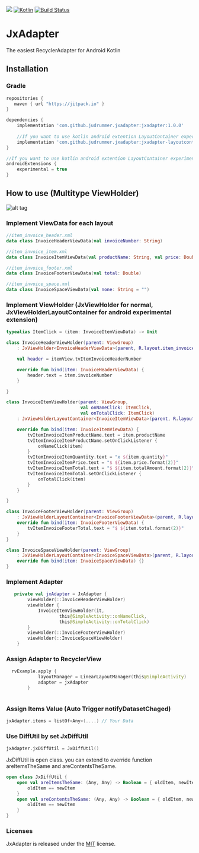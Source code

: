 
[![](https://jitpack.io/v/judrummer/JxAdapter.svg)](https://jitpack.io/#judrummer/JxAdapter)
[ ![Kotlin](https://img.shields.io/badge/Kotlin-1.2.61-blue.svg)](http://kotlinlang.org)
[![Build Status](https://travis-ci.org/Judrummer/JxAdapter.svg?branch=master)](https://travis-ci.org/judrummer/JxAdapter)

# JxAdapter
The easiest RecyclerAdapter for Android Kotlin

## Installation

### Gradle

``` Groovy
repositories {
   maven { url "https://jitpack.io" }
}

dependencies {
    implementation 'com.github.judrummer.jxadapter:jxadapter:1.0.0'
    
    //If you want to use kotlin android extention LayoutContainer experimental
    implementation 'com.github.judrummer.jxadapter:jxadapter-layoutcontainer:1.0.0'
}

//If you want to use kotlin android extention LayoutContainer experimental
androidExtensions {
    experimental = true
}
```

## How to use (Multitype ViewHolder)

![alt tag](https://zippy.gfycat.com/ColorlessElderlyIndianskimmer.gif)

### Implement ViewData for each layout

``` Kotlin
//item_invoice_header.xml
data class InvoiceHeaderViewData(val invoiceNumber: String)

//item_invoice_item.xml
data class InvoiceItemViewData(val productName: String, val price: Double, val quantity: Int, val totalAmount: Double)

//item_invoice_footer.xml
data class InvoiceFooterViewData(val total: Double)

//item_invoice_space.xml
data class InvoiceSpaceViewData(val none: String = "")

```

### Implement ViewHolder (JxViewHolder for normal, JxViewHolderLayoutContainer for android experimental extension)

``` Kotlin
typealias ItemClick = (item: InvoiceItemViewData) -> Unit

class InvoiceHeaderViewHolder(parent: ViewGroup)
    : JxViewHolder<InvoiceHeaderViewData>(parent, R.layout.item_invoice_header) {

    val header = itemView.tvItemInvoiceHeaderNumber

    override fun bind(item: InvoiceHeaderViewData) {
        header.text = item.invoiceNumber
    }

}

class InvoiceItemViewHolder(parent: ViewGroup,
                            val onNameClick: ItemClick,
                            val onTotalClick: ItemClick)
    : JxViewHolderLayoutContainer<InvoiceItemViewData>(parent, R.layout.item_invoice_item) {

    override fun bind(item: InvoiceItemViewData) {
        tvItemInvoiceItemProductName.text = item.productName
        tvItemInvoiceItemProductName.setOnClickListener {
            onNameClick(item)
        }
        tvItemInvoiceItemQuantity.text = "x ${item.quantity}"
        tvItemInvoiceItemPrice.text = "$ ${item.price.format(2)}"
        tvItemInvoiceItemTotal.text = "$ ${item.totalAmount.format(2)}"
        tvItemInvoiceItemTotal.setOnClickListener {
            onTotalClick(item)
        }
    }

}

class InvoiceFooterViewHolder(parent: ViewGroup)
    : JxViewHolderLayoutContainer<InvoiceFooterViewData>(parent, R.layout.item_invoice_footer) {
    override fun bind(item: InvoiceFooterViewData) {
        tvItemInvoiceFooterTotal.text = "$ ${item.total.format(2)}"
    }
}

class InvoiceSpaceViewHolder(parent: ViewGroup)
    : JxViewHolderLayoutContainer<InvoiceSpaceViewData>(parent, R.layout.item_invoice_space) {
    override fun bind(item: InvoiceSpaceViewData) {}
}

```

### Implement Adapter

``` Kotlin
   private val jxAdapter = JxAdapter {
        viewHolder(::InvoiceHeaderViewHolder)
        viewHolder {
            InvoiceItemViewHolder(it,
                    this@SimpleActivity::onNameClick,
                    this@SimpleActivity::onTotalClick)
        }
        viewHolder(::InvoiceFooterViewHolder)
        viewHolder(::InvoiceSpaceViewHolder)
    }
```

### Assign Adapter to RecyclerView
``` Kotlin
  rvExample.apply {
            layoutManager = LinearLayoutManager(this@SimpleActivity)
            adapter = jxAdapter
        }
  
```

### Assign Items Value (Auto Trigger notifyDatasetChaged)
``` Kotlin
jxAdapter.items = listOf<Any>(....) // Your Data
```
### Use DiffUtil by set JxDiffUtil
``` Kotlin
jxAdapter.jxDiffUtil = JxDiffUtil() 
```
JxDiffUtil is open class. you can extend to override function areItemsTheSame and areContentsTheSame.
``` Kotlin
open class JxDiffUtil {
    open val areItemsTheSame: (Any, Any) -> Boolean = { oldItem, newItem ->
        oldItem == newItem
    }
    open val areContentsTheSame: (Any, Any) -> Boolean = { oldItem, newItem ->
        oldItem == newItem
    }
}
```

### Licenses
JxAdapter is released under the [MIT](http://opensource.org/licenses/MIT) license.
